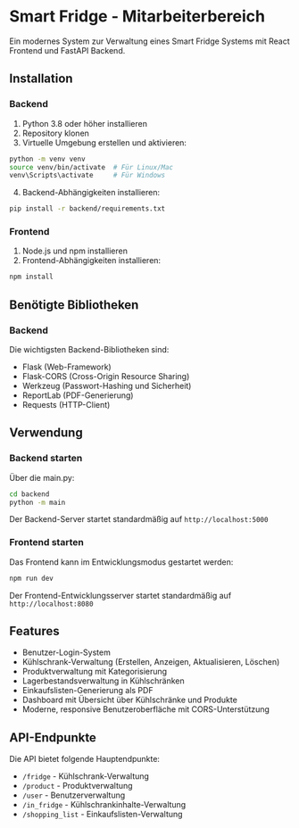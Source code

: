 # Smart Fridge - Mitarbeiterbereich

Ein modernes System zur Verwaltung eines Smart Fridge Systems mit React Frontend und FastAPI Backend.

## Installation

### Backend

1. Python 3.8 oder höher installieren
2. Repository klonen
3. Virtuelle Umgebung erstellen und aktivieren:
```bash
python -m venv venv
source venv/bin/activate  # Für Linux/Mac
venv\Scripts\activate     # Für Windows
```

4. Backend-Abhängigkeiten installieren:
```bash
pip install -r backend/requirements.txt
```

### Frontend

1. Node.js und npm installieren
2. Frontend-Abhängigkeiten installieren:
```bash
npm install
```

## Benötigte Bibliotheken

### Backend
Die wichtigsten Backend-Bibliotheken sind:
- Flask (Web-Framework)
- Flask-CORS (Cross-Origin Resource Sharing)
- Werkzeug (Passwort-Hashing und Sicherheit)
- ReportLab (PDF-Generierung)
- Requests (HTTP-Client)

## Verwendung

### Backend starten

Über die main.py:
```bash
cd backend
python -m main
```

Der Backend-Server startet standardmäßig auf `http://localhost:5000`

### Frontend starten
Das Frontend kann im Entwicklungsmodus gestartet werden:
```bash
npm run dev
```

Der Frontend-Entwicklungsserver startet standardmäßig auf `http://localhost:8080`

## Features
- Benutzer-Login-System 
- Kühlschrank-Verwaltung (Erstellen, Anzeigen, Aktualisieren, Löschen)
- Produktverwaltung mit Kategorisierung
- Lagerbestandsverwaltung in Kühlschränken
- Einkaufslisten-Generierung als PDF
- Dashboard mit Übersicht über Kühlschränke und Produkte
- Moderne, responsive Benutzeroberfläche mit CORS-Unterstützung

## API-Endpunkte

Die API bietet folgende Hauptendpunkte:
- `/fridge` - Kühlschrank-Verwaltung
- `/product` - Produktverwaltung
- `/user` - Benutzerverwaltung
- `/in_fridge` - Kühlschrankinhalte-Verwaltung
- `/shopping_list` - Einkaufslisten-Verwaltung